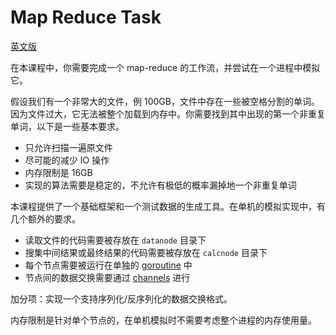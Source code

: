# Map Reduce Task

[英文版](./README.md)

在本课程中，你需要完成一个 map-reduce 的工作流，并尝试在一个进程中模拟它。

假设我们有一个非常大的文件，例 100GB，文件中存在一些被空格分割的单词。因为文件过大，它无法被整个加载到内存中。你需要找到其中出现的第一个非重复单词，以下是一些基本要求。

- 只允许扫描一遍原文件
- 尽可能的减少 IO 操作
- 内存限制是 16GB
- 实现的算法需要是稳定的，不允许有极低的概率漏掉地一个非重复单词

本课程提供了一个基础框架和一个测试数据的生成工具。在单机的模拟实现中，有几个额外的要求。

- 读取文件的代码需要被存放在 `datanode` 目录下
- 搜集中间结果或最终结果的代码需要被存放在 `calcnode` 目录下
- 每个节点需要被运行在单独的 [goroutine](https://golang.org/doc/effective_go#goroutines) 中
- 节点间的数据交换需要通过 [channels](https://golang.org/doc/effective_go#channels) 进行

加分项：实现一个支持序列化/反序列化的数据交换格式。

内存限制是针对单个节点的，在单机模拟时不需要考虑整个进程的内存使用量。

